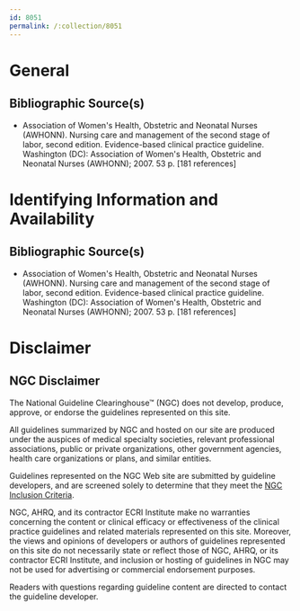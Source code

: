 ```yaml
---
id: 8051
permalink: /:collection/8051
---
```


# General

## Bibliographic Source(s)

- Association of Women's Health, Obstetric and Neonatal Nurses (AWHONN). Nursing care and management of the second stage of labor, second edition. Evidence-based clinical practice guideline. Washington (DC): Association of Women's Health, Obstetric and Neonatal Nurses (AWHONN); 2007. 53 p. [181 references]

# Identifying Information and Availability

## Bibliographic Source(s)

- Association of Women's Health, Obstetric and Neonatal Nurses (AWHONN). Nursing care and management of the second stage of labor, second edition. Evidence-based clinical practice guideline. Washington (DC): Association of Women's Health, Obstetric and Neonatal Nurses (AWHONN); 2007. 53 p. [181 references]

# Disclaimer

## NGC Disclaimer

The National Guideline Clearinghouse™ (NGC) does not develop, produce, approve, or endorse the guidelines represented on this site.

All guidelines summarized by NGC and hosted on our site are produced under the auspices of medical specialty societies, relevant professional associations, public or private organizations, other government agencies, health care organizations or plans, and similar entities.

Guidelines represented on the NGC Web site are submitted by guideline developers, and are screened solely to determine that they meet the [NGC Inclusion Criteria](/help-and-about/summaries/inclusion-criteria).

NGC, AHRQ, and its contractor ECRI Institute make no warranties concerning the content or clinical efficacy or effectiveness of the clinical practice guidelines and related materials represented on this site. Moreover, the views and opinions of developers or authors of guidelines represented on this site do not necessarily state or reflect those of NGC, AHRQ, or its contractor ECRI Institute, and inclusion or hosting of guidelines in NGC may not be used for advertising or commercial endorsement purposes.

Readers with questions regarding guideline content are directed to contact the guideline developer.

